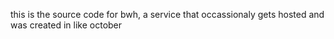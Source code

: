 this is the source code for bwh, a service that occassionaly gets hosted and was created in like october

